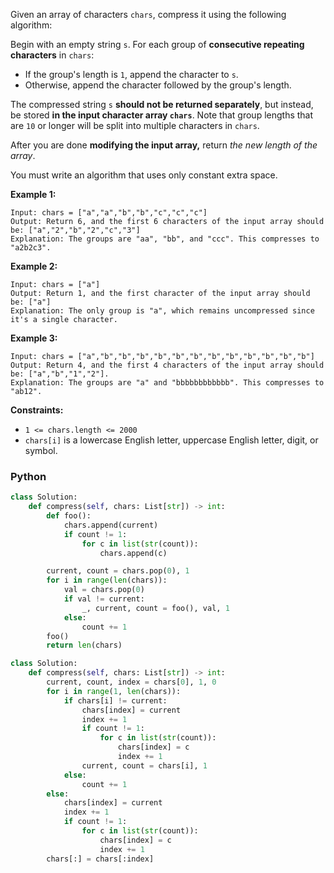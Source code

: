 Given an array of characters  `chars`, compress it using the following algorithm:

Begin with an empty string  `s`. For each group of  **consecutive repeating characters**  in  `chars`:

- If the group's length is  `1`, append the character to  `s`.
- Otherwise, append the character followed by the group's length.

The compressed string  `s`  **should not be returned separately**, but instead, be stored  **in the input character
array  `chars`**. Note that group lengths that are  `10`  or longer will be split into multiple characters in  `chars`.

After you are done  **modifying the input array,**  return  _the new length of the array_.

You must write an algorithm that uses only constant extra space.

**Example 1:**

```
Input: chars = ["a","a","b","b","c","c","c"]
Output: Return 6, and the first 6 characters of the input array should be: ["a","2","b","2","c","3"]
Explanation: The groups are "aa", "bb", and "ccc". This compresses to "a2b2c3".
```

**Example 2:**

```
Input: chars = ["a"]
Output: Return 1, and the first character of the input array should be: ["a"]
Explanation: The only group is "a", which remains uncompressed since it's a single character.
```

**Example 3:**

```
Input: chars = ["a","b","b","b","b","b","b","b","b","b","b","b","b"]
Output: Return 4, and the first 4 characters of the input array should be: ["a","b","1","2"].
Explanation: The groups are "a" and "bbbbbbbbbbbb". This compresses to "ab12".
```

**Constraints:**

- `1 <= chars.length <= 2000`
- `chars[i]`  is a lowercase English letter, uppercase English letter, digit, or symbol.

### Python

```python
class Solution:
    def compress(self, chars: List[str]) -> int:
        def foo():
            chars.append(current)
            if count != 1:
                for c in list(str(count)):
                    chars.append(c)

        current, count = chars.pop(0), 1
        for i in range(len(chars)):
            val = chars.pop(0)
            if val != current:
                _, current, count = foo(), val, 1
            else:
                count += 1
        foo()
        return len(chars)
```

```python
class Solution:
    def compress(self, chars: List[str]) -> int:
        current, count, index = chars[0], 1, 0
        for i in range(1, len(chars)):
            if chars[i] != current:
                chars[index] = current
                index += 1
                if count != 1:
                    for c in list(str(count)):
                        chars[index] = c
                        index += 1
                current, count = chars[i], 1
            else:
                count += 1
        else:
            chars[index] = current
            index += 1
            if count != 1:
                for c in list(str(count)):
                    chars[index] = c
                    index += 1
        chars[:] = chars[:index]
```
